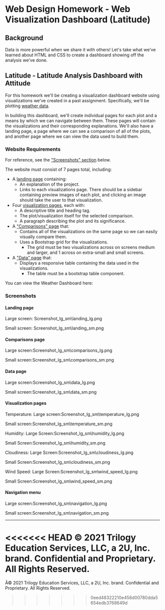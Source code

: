 # Web Design Homework - Web Visualization Dashboard (Latitude)

## Background

Data is more powerful when we share it with others! Let's take what we've learned about HTML and CSS to create a dashboard showing off the analysis we've done.

## Latitude - Latitude Analysis Dashboard with Attitude

For this homework we'll be creating a visualization dashboard website using visualizations we've created in a past assignment. Specifically, we'll be plotting [weather data](Resources/cities.csv).

In building this dashboard, we'll create individual pages for each plot and a means by which we can navigate between them. These pages will contain the visualizations and their corresponding explanations. We'll also have a landing page, a page where we can see a comparison of all of the plots, and another page where we can view the data used to build them.

### Website Requirements

For reference, see the ["Screenshots" section](#screenshots) below.

The website must consist of 7 pages total, including:

* A [landing page](#landing-page) containing:
  * An explanation of the project.
  * Links to each visualizations page. There should be a sidebar containing preview images of each plot, and clicking an image should take the user to that visualization.
* Four [visualization pages](#visualization-pages), each with:
  * A descriptive title and heading tag.
  * The plot/visualization itself for the selected comparison.
  * A paragraph describing the plot and its significance.
* A ["Comparisons" page](#comparisons-page) that:
  * Contains all of the visualizations on the same page so we can easily visually compare them.
  * Uses a Bootstrap grid for the visualizations.
    * The grid must be two visualizations across on screens medium and larger, and 1 across on extra-small and small screens.
* A ["Data" page](#data-page) that:
  * Displays a responsive table containing the data used in the visualizations.
    * The table must be a bootstrap table component.


You can view the Weather Dashboard here:






### Screenshots
#### <a id="landing-page"></a>Landing page
Large screen: Screenshot_lg_sm\landing_lg.png

Small screen: Screenshot_lg_sm\landing_sm.png

#### <a id="comparisons-page"></a>Comparisons page
Large screen:Screenshot_lg_sm\comparisons_lg.png

Small screen:Screenshot_lg_sm\comparisons_sm.png

#### <a id="data-page"></a>Data page
Large screen:Screenshot_lg_sm\data_lg.png


Small screen:Screenshot_lg_sm\data_sm.png


#### <a id="visualization-pages"></a>Visualization pages

Temperature:
Large screen:Screenshot_lg_sm\temperature_lg.png

Small screen:Screenshot_lg_sm\temperature_sm.png


Humidity:
Large Screen:Screenshot_lg_sm\humidity_lg.png

Small Screen:Screenshot_lg_sm\humidity_sm.png

Cloudiness:
Large Screen:Screenshot_lg_sm\cloudiness_lg.png

Small Screen:Screenshot_lg_sm\cloudiness_sm.png

Wind Speed:
Large Screen:Screenshot_lg_sm\wind_speed_lg.png

Small Screen:Screenshot_lg_sm\wind_speed_sm.png


#### <a id="navigation-menu"></a>Navigation menu

Large screen:Screenshot_lg_sm\navigation_lg.png

Small screen:Screenshot_lg_sm\navigation_sm.png


- - -

<<<<<<< HEAD
© 2021 Trilogy Education Services, LLC, a 2U, Inc. brand. Confidential and Proprietary. All Rights Reserved.
=======
Â© 2021 Trilogy Education Services, LLC, a 2U, Inc. brand. Confidential and Proprietary. All Rights Reserved.
>>>>>>> 0eed48322210e458d00780dda5654edb3768649d
